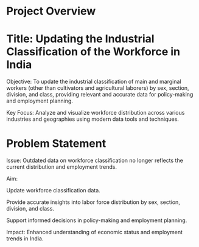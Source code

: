 # Project Overview
# Title: Updating the Industrial Classification of the Workforce in India

Objective:
To update the industrial classification of main and marginal workers (other than cultivators and agricultural laborers) by sex, section, division, and class, providing relevant and accurate data for policy-making and employment planning.

Key Focus: 
Analyze and visualize workforce distribution across various industries and geographies using modern data tools and techniques.

# Problem Statement

Issue: Outdated data on workforce classification no longer reflects the current distribution and employment trends.

Aim:

Update workforce classification data.

Provide accurate insights into labor force distribution by sex, section, division, and class.

Support informed decisions in policy-making and employment planning.

Impact: Enhanced understanding of economic status and employment trends in India.



